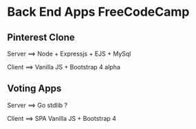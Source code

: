 # Back End Apps FreeCodeCamp

## Pinterest Clone

Server ==> Node + Expressjs + EJS + MySql    

Client ==> Vanilla JS + Bootstrap 4 alpha


## Voting Apps

Server ==> Go stdlib ?

Client ==> SPA Vanilla JS + Bootstrap 4
